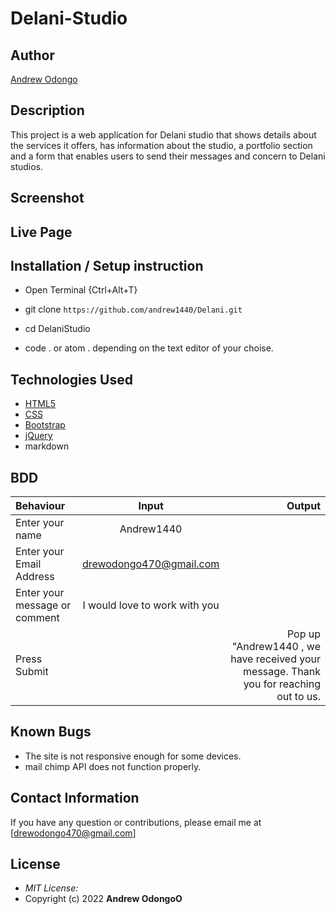 # Delani-Studio

## Author

[Andrew Odongo](https://github.com/Andrew1440)

## Description

This project is a web application for Delani studio that shows details about the services it offers, has information about the studio, a portfolio section and a form that enables users to send their messages and concern to Delani studios. 

## Screenshot


## Live Page 



## Installation / Setup instruction
* Open Terminal {Ctrl+Alt+T}

* git clone ```https://github.com/andrew1440/Delani.git```

* cd DelaniStudio

* code . or atom . depending on the text editor of your choise.

## Technologies Used

* [HTML5](https://github.com/topics/html5)
* [CSS](https://github.com/topics/css3)
* [Bootstrap](https://github.com/topics/bootstrap)
* [jQuery](https://github.com/topics/javascript)
* markdown


## BDD
| Behaviour      | Input        | Output       |
| :------------- | :----------: | -----------: |
|  Enter your name  |   Andrew1440 |     |
| Enter your Email Address  | drewodongo470@gmail.com |   |
| Enter your message or comment   |  I would love to work with you     |     |
| Press Submit|     |Pop up "Andrew1440 , we have received your message. Thank you for reaching out to us.|

## Known Bugs
* The site is not responsive enough for some devices. 
* mail chimp API does not function properly.

## Contact Information 

If you have any question or contributions, please email me at [drewodongo470@gmail.com]

## License
* *MIT License:*
* Copyright (c) 2022 **Andrew OdongoO**

